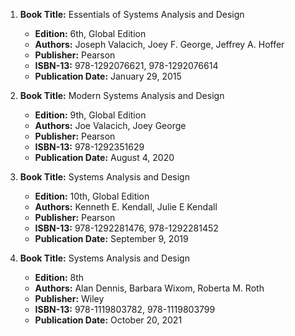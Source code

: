 1. **Book Title:** Essentials of Systems Analysis and Design
   - **Edition:** 6th, Global Edition
   - **Authors:** Joseph Valacich, Joey F. George, Jeffrey A. Hoffer
   - **Publisher:** Pearson
   - **ISBN-13:** 978-1292076621, 978-1292076614
   - **Publication Date:** January 29, 2015

2. **Book Title:** Modern Systems Analysis and Design
   - **Edition:** 9th, Global Edition
   - **Authors:** Joe Valacich, Joey George
   - **Publisher:** Pearson
   - **ISBN-13:** 978-1292351629
   - **Publication Date:** August 4, 2020

3. **Book Title:** Systems Analysis and Design
   - **Edition:** 10th, Global Edition
   - **Authors:** Kenneth E. Kendall, Julie E Kendall
   - **Publisher:** Pearson
   - **ISBN-13:** 978-1292281476, 978-1292281452
   - **Publication Date:** September 9, 2019

4. **Book Title:** Systems Analysis and Design
   - **Edition:** 8th
   - **Authors:** Alan Dennis, Barbara Wixom, Roberta M. Roth
   - **Publisher:** Wiley
   - **ISBN-13:** 978-1119803782, 978-1119803799
   - **Publication Date:** October 20, 2021

